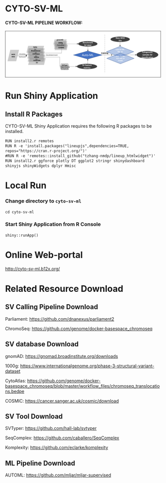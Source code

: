 # CYTO-SV-ML
#### CYTO-SV-ML PIPELINE WORKFLOW:
![CYTO-SV-ML PIPELINE WORKFLOW](Workflow.png)

# Run Shiny Application 

## Install R Packages

CYTO-SV-ML Shiny Application requires the following R packages to be installed.
```
RUN install2.r remotes
RUN R -e 'install.packages("lineupjs",dependencies=TRUE, repos="https://cran.r-project.org/")'
#RUN R -e 'remotes::install_github("tzhang-nmdp/lineup_htmlwidget")'
RUN install2.r ggforce plotly DT ggplot2 stringr shinydashboard shinyjs shinyWidgets dplyr Hmisc
```

# Local Run

### Change directory to `cyto-sv-ml`
```
cd cyto-sv-ml
```

### Start Shiny Application from R Console

```
shiny::runApp()
```

# Online Web-portal
http://cyto-sv-ml.b12x.org/

# Related Resource Download
## SV Calling Pipeline Download
Parliament: https://github.com/dnanexus/parliament2

ChromoSeq: https://github.com/genome/docker-basespace_chromoseq


## SV database Download
gnomAD: https://gnomad.broadinstitute.org/downloads

1000g: https://www.internationalgenome.org/phase-3-structural-variant-dataset

CytoAtlas: https://github.com/genome/docker-basespace_chromoseq/blob/master/workflow_files/chromoseq_translocations.bedpe

COSMIC: https://cancer.sanger.ac.uk/cosmic/download

## SV Tool Download
SVTyper: https://github.com/hall-lab/svtyper

SeqComplex: https://github.com/caballero/SeqComplex

Komplexity: https://github.com/eclarke/komplexity

## ML Pipeline Download
AUTOML: https://github.com/mljar/mljar-supervised
